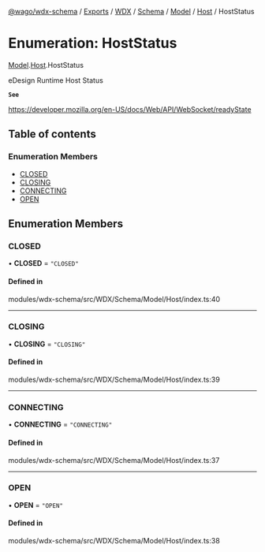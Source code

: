 [@wago/wdx-schema](../README.md) / [Exports](../modules.md) / [WDX](../modules/WDX.md) / [Schema](../modules/WDX.Schema.md) / [Model](../modules/WDX.Schema.Model.md) / [Host](../modules/WDX.Schema.Model.Host.md) / HostStatus

# Enumeration: HostStatus

[Model](../modules/WDX.Schema.Model.md).[Host](../modules/WDX.Schema.Model.Host.md).HostStatus

eDesign Runtime Host Status

**`See`**

https://developer.mozilla.org/en-US/docs/Web/API/WebSocket/readyState

## Table of contents

### Enumeration Members

- [CLOSED](WDX.Schema.Model.Host.HostStatus.md#closed)
- [CLOSING](WDX.Schema.Model.Host.HostStatus.md#closing)
- [CONNECTING](WDX.Schema.Model.Host.HostStatus.md#connecting)
- [OPEN](WDX.Schema.Model.Host.HostStatus.md#open)

## Enumeration Members

### CLOSED

• **CLOSED** = ``"CLOSED"``

#### Defined in

modules/wdx-schema/src/WDX/Schema/Model/Host/index.ts:40

___

### CLOSING

• **CLOSING** = ``"CLOSING"``

#### Defined in

modules/wdx-schema/src/WDX/Schema/Model/Host/index.ts:39

___

### CONNECTING

• **CONNECTING** = ``"CONNECTING"``

#### Defined in

modules/wdx-schema/src/WDX/Schema/Model/Host/index.ts:37

___

### OPEN

• **OPEN** = ``"OPEN"``

#### Defined in

modules/wdx-schema/src/WDX/Schema/Model/Host/index.ts:38
